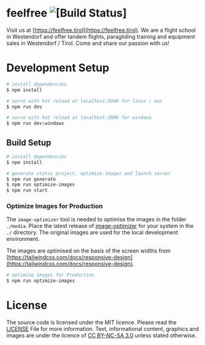 # feelfree ![[Build Status]](https://github.com/naschidaniel/feelfree/actions/workflows/deploy-to-gh-pages.yml/badge.svg)

Visit us at [https://feelfree.tirol](https://feelfree.tirol).
We are a flight school in Westendorf and offer tandem flights, paragliding training and equipment sales in Westendorf / Tirol.
Come and share our passion with us!

# Development Setup

```bash
# install dependencies
$ npm install

# serve with hot reload at localhost:3000 for linux / mac
$ npm run dev

# serve with hot reload at localhost:3000 for windows
$ npm run dev:windows
```

## Build Setup

```bash
# install dependencies
$ npm install

# generate static project, optimize-images and launch server
$ npm run generate
$ npm run optimize-images
$ npm run start
```

### Optimize Images for Production

The `image-optimizer` tool is needed to optimise the images in the folder `./media`. Place the latest release of [image-optimizer](https://github.com/naschidaniel/image-optimizer) for your system in the `./` directory. 
The original images are used for the local development environment. 

The images are optimised on the basis of the screen widths from [https://tailwindcss.com/docs/responsive-design](https://tailwindcss.com/docs/responsive-design).

``` bash
# optimize images for Production
$ npm run optimize-images
```

# License
The source code is licensed under the MIT licence. Please read the [LICENSE](LICENSE.md) File for more information.
Text, informational content, graphics and images are under the licence of [CC BY-NC-SA 3.0](https://creativecommons.org/licenses/by-nc-sa/3.0/) unless stated otherwise.
